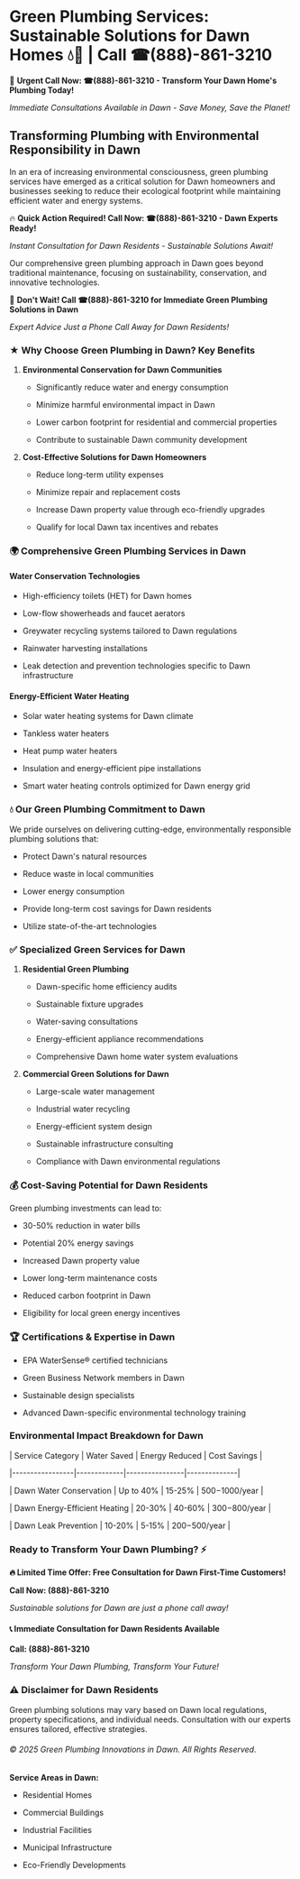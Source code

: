 # Green Plumbing Services: Sustainable Solutions for Dawn Homes 💧🌿 | Call ☎(888)-861-3210

🚨 **Urgent Call Now: ☎(888)-861-3210 - Transform Your Dawn Home's Plumbing Today!**
*Immediate Consultations Available in Dawn - Save Money, Save the Planet!*

## Transforming Plumbing with Environmental Responsibility in Dawn

In an era of increasing environmental consciousness, green plumbing services have emerged as a critical solution for Dawn homeowners and businesses seeking to reduce their ecological footprint while maintaining efficient water and energy systems. 

🔥 **Quick Action Required! Call Now: ☎(888)-861-3210 - Dawn Experts Ready!**
*Instant Consultation for Dawn Residents - Sustainable Solutions Await!*

Our comprehensive green plumbing approach in Dawn goes beyond traditional maintenance, focusing on sustainability, conservation, and innovative technologies.

🚨 **Don't Wait! Call ☎(888)-861-3210 for Immediate Green Plumbing Solutions in Dawn**
*Expert Advice Just a Phone Call Away for Dawn Residents!*

### ★ Why Choose Green Plumbing in Dawn? Key Benefits

1. **Environmental Conservation for Dawn Communities** 
   - Significantly reduce water and energy consumption
   - Minimize harmful environmental impact in Dawn
   - Lower carbon footprint for residential and commercial properties
   - Contribute to sustainable Dawn community development

2. **Cost-Effective Solutions for Dawn Homeowners** 
   - Reduce long-term utility expenses
   - Minimize repair and replacement costs
   - Increase Dawn property value through eco-friendly upgrades
   - Qualify for local Dawn tax incentives and rebates

### 🌍 Comprehensive Green Plumbing Services in Dawn

#### Water Conservation Technologies
- High-efficiency toilets (HET) for Dawn homes
- Low-flow showerheads and faucet aerators
- Greywater recycling systems tailored to Dawn regulations
- Rainwater harvesting installations
- Leak detection and prevention technologies specific to Dawn infrastructure

#### Energy-Efficient Water Heating
- Solar water heating systems for Dawn climate
- Tankless water heaters
- Heat pump water heaters
- Insulation and energy-efficient pipe installations
- Smart water heating controls optimized for Dawn energy grid

### 💧 Our Green Plumbing Commitment to Dawn

We pride ourselves on delivering cutting-edge, environmentally responsible plumbing solutions that:
- Protect Dawn's natural resources
- Reduce waste in local communities
- Lower energy consumption
- Provide long-term cost savings for Dawn residents
- Utilize state-of-the-art technologies

### ✅ Specialized Green Services for Dawn

1. **Residential Green Plumbing**
   - Dawn-specific home efficiency audits
   - Sustainable fixture upgrades
   - Water-saving consultations
   - Energy-efficient appliance recommendations
   - Comprehensive Dawn home water system evaluations

2. **Commercial Green Solutions for Dawn**
   - Large-scale water management
   - Industrial water recycling
   - Energy-efficient system design
   - Sustainable infrastructure consulting
   - Compliance with Dawn environmental regulations

### 💰 Cost-Saving Potential for Dawn Residents

Green plumbing investments can lead to:
- 30-50% reduction in water bills
- Potential 20% energy savings
- Increased Dawn property value
- Lower long-term maintenance costs
- Reduced carbon footprint in Dawn
- Eligibility for local green energy incentives

### 🏆 Certifications & Expertise in Dawn

- EPA WaterSense® certified technicians
- Green Business Network members in Dawn
- Sustainable design specialists
- Advanced Dawn-specific environmental technology training

### Environmental Impact Breakdown for Dawn

| Service Category | Water Saved | Energy Reduced | Cost Savings |
|-----------------|-------------|----------------|--------------|
| Dawn Water Conservation | Up to 40% | 15-25% | $500-$1000/year |
| Dawn Energy-Efficient Heating | 20-30% | 40-60% | $300-$800/year |
| Dawn Leak Prevention | 10-20% | 5-15% | $200-$500/year |

### Ready to Transform Your Dawn Plumbing? ⚡

**🔥 Limited Time Offer: Free Consultation for Dawn First-Time Customers!**

**Call Now: (888)-861-3210**
*Sustainable solutions for Dawn are just a phone call away!*

#### 📞 Immediate Consultation for Dawn Residents Available

**Call: (888)-861-3210**
*Transform Your Dawn Plumbing, Transform Your Future!*

### ⚠️ Disclaimer for Dawn Residents

Green plumbing solutions may vary based on Dawn local regulations, property specifications, and individual needs. Consultation with our experts ensures tailored, effective strategies.

###### © 2025 Green Plumbing Innovations in Dawn. All Rights Reserved.

**Service Areas in Dawn:** 
- Residential Homes
- Commercial Buildings
- Industrial Facilities
- Municipal Infrastructure
- Eco-Friendly Developments